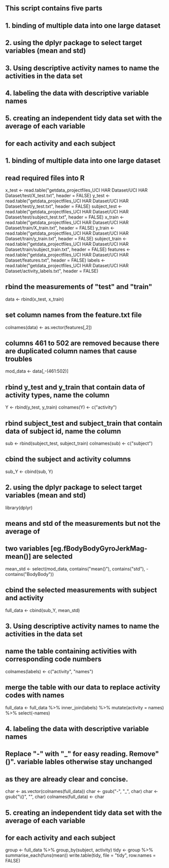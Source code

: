 ## This script contains five parts 
## 1. binding of multiple data into one large dataset
## 2. using the dplyr package to select target variables (mean and std)
## 3. Using descriptive activity names to name the activities in the data set
## 4. labeling the data with descriptive variable names
## 5. creating an independent tidy data set with the average of each variable 
##    for each activity and each subject

## 1. binding of multiple data into one large dataset
## read required files into R
x_test <- read.table("getdata_projectfiles_UCI HAR Dataset/UCI HAR Dataset/test/X_test.txt", header = FALSE)
y_test <- read.table("getdata_projectfiles_UCI HAR Dataset/UCI HAR Dataset/test/y_test.txt", header = FALSE)
subject_test <- read.table("getdata_projectfiles_UCI HAR Dataset/UCI HAR Dataset/test/subject_test.txt", header = FALSE)
x_train <- read.table("getdata_projectfiles_UCI HAR Dataset/UCI HAR Dataset/train/X_train.txt", header = FALSE)
y_train <- read.table("getdata_projectfiles_UCI HAR Dataset/UCI HAR Dataset/train/y_train.txt", header = FALSE)
subject_train <- read.table("getdata_projectfiles_UCI HAR Dataset/UCI HAR Dataset/train/subject_train.txt", header = FALSE)
features <- read.table("getdata_projectfiles_UCI HAR Dataset/UCI HAR Dataset/features.txt", header = FALSE)
labels <- read.table("getdata_projectfiles_UCI HAR Dataset/UCI HAR Dataset/activity_labels.txt", header = FALSE)
## rbind the measurements of "test" and "train"
data <- rbind(x_test, x_train)
## set column names from the feature.txt file
colnames(data) <- as.vector(features[,2])
## columns 461 to 502 are removed because there are duplicated column names that cause troubles
mod_data <- data[,-(461:502)]
## rbind y_test and y_train that contain data of activity types, name the column 
Y <- rbind(y_test, y_train)
colnames(Y) <- c("activity")
## rbind subject_test and subject_train that contain data of subject id, name the column
sub <- rbind(subject_test, subject_train)
colnames(sub) <- c("subject")
## cbind the subject and activity columns
sub_Y <- cbind(sub, Y)

## 2. using the dplyr package to select target variables (mean and std)
library(dplyr)
## means and std of the measurements but not the average of  
## two variables [eg.fBodyBodyGyroJerkMag-mean()] are selected
mean_std <- select(mod_data, contains("mean()"), contains("std"), -contains("BodyBody"))
## cbind the selected measurements with subject and activity 
full_data <- cbind(sub_Y, mean_std)

## 3. Using descriptive activity names to name the activities in the data set
## name the table containing activities with corresponding code numbers
colnames(labels) <- c("activity", "names")
## merge the table with our data to replace activity codes with names
full_data <- full_data %>% inner_join(labels) %>% mutate(activity = names) %>% select(-names)

## 4. labeling the data with descriptive variable names
## Replace "-" with "_" for easy reading. Remove"()". variable lables otherwise stay unchanged
## as they are already clear and concise.
char <- as.vector(colnames(full_data))
char <- gsub("-", "_", char)
char <- gsub("\\()", "", char)
colnames(full_data) <- char

## 5. creating an independent tidy data set with the average of each variable 
##    for each activity and each subject
group <- full_data %>% group_by(subject, activity)
tidy <- group %>% summarise_each(funs(mean))
write.table(tidy, file = "tidy", row.names = FALSE)

